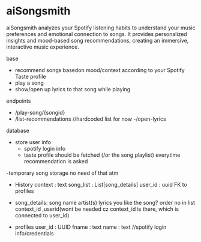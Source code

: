 # aiSongsmith
aiSongsmith analyzes your Spotify listening habits to understand your music preferences and emotional connection to songs. It provides personalized insights and mood-based song recommendations, creating an immersive, interactive music experience.


base
- recommend songs basedon mood/context according to your Spotify Taste profile
- play a song
- show/open up lyrics to that song while playing


endpoints
- /play-song/{songid}
- /list-recommendations //hardcoded list for now
-/open-lyrics

database
- store user info
    - spotify login info
    - taste profile should be fetched (/or the song playlist) everytime recommendation is asked

-temporary song storage
    no need of that atm

- History
    context : text
    song_list : List[song_details]
    user_id : uuid FK to profiles

- song_details: 
    song name
    artist(s)
    lyrics
    you like the song?
    order no in list
    context_id 
    ,userid(wont be needed cz context_id is there, which is connected to user_id)

- profiles
    user_id : UUID
    fname : text
    name : text
    //spotify login info/credentials